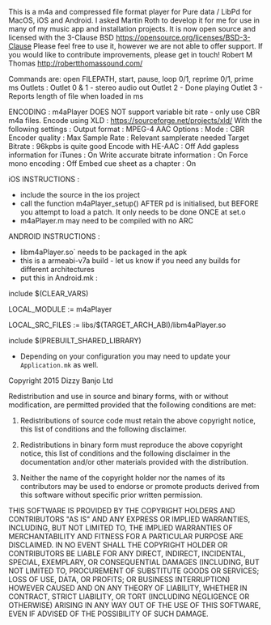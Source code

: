 This is a m4a and compressed file format player for Pure data / LibPd for MacOS, iOS and Android.
I asked Martin Roth to develop it for me for use in many of my music app and installation projects.
It is now open source and licensed with the 3-Clause BSD https://opensource.org/licenses/BSD-3-Clause
Please feel free to use it, however we are not able to offer support.
If you would like to contribute improvements, please get in touch!
Robert M Thomas 
http://robertthomassound.com/

Commands are: open FILEPATH, start, pause, loop 0/1, reprime 0/1, prime ms
Outlets : 
Outlet 0 & 1 - stereo audio out
Outlet 2 - Done playing
Outlet 3 - Reports length of file when loaded in ms

ENCODING :
m4aPlayer DOES NOT support variable bit rate - only use CBR m4a files.
Encode using XLD : https://sourceforge.net/projects/xld/
With the following settings :
Output format : MPEG-4 AAC
Options :
Mode : CBR
Encoder quality : Max
Sample Rate : Relevant samplerate needed
Target Bitrate : 96kpbs is quite good
Encode with HE-AAC : Off
Add gapless information for iTunes : On
Write accurate bitrate information : On
Force mono encoding : Off
Embed cue sheet as a chapter : On


iOS INSTRUCTIONS :

- include the source in the ios project
- call the function m4aPlayer_setup() AFTER pd is initialised, but BEFORE you attempt to load a patch. It only needs to be done ONCE at set.o 
- m4aPlayer.m may need to be compiled with no ARC

ANDROID INSTRUCTIONS :

- libm4aPlayer.so` needs to be packaged in the apk
- this is a armeabi-v7a build - let us know if you need any builds for different architectures
- put this in Android.mk :

include $(CLEAR_VARS)

LOCAL_MODULE := m4aPlayer

LOCAL_SRC_FILES := libs/$(TARGET_ARCH_ABI)/libm4aPlayer.so

include $(PREBUILT_SHARED_LIBRARY)

- Depending on your configuration you may need to update your `Application.mk` as well.




Copyright 2015 Dizzy Banjo Ltd

Redistribution and use in source and binary forms, with or without modification, are permitted provided that the following conditions are met:

1. Redistributions of source code must retain the above copyright notice, this list of conditions and the following disclaimer.

2. Redistributions in binary form must reproduce the above copyright notice, this list of conditions and the following disclaimer in the documentation and/or other materials provided with the distribution.

3. Neither the name of the copyright holder nor the names of its contributors may be used to endorse or promote products derived from this software without specific prior written permission.

THIS SOFTWARE IS PROVIDED BY THE COPYRIGHT HOLDERS AND CONTRIBUTORS "AS IS" AND ANY EXPRESS OR IMPLIED WARRANTIES, INCLUDING, BUT NOT LIMITED TO, THE IMPLIED WARRANTIES OF MERCHANTABILITY AND FITNESS FOR A PARTICULAR PURPOSE ARE DISCLAIMED. IN NO EVENT SHALL THE COPYRIGHT HOLDER OR CONTRIBUTORS BE LIABLE FOR ANY DIRECT, INDIRECT, INCIDENTAL, SPECIAL, EXEMPLARY, OR CONSEQUENTIAL DAMAGES (INCLUDING, BUT NOT LIMITED TO, PROCUREMENT OF SUBSTITUTE GOODS OR SERVICES; LOSS OF USE, DATA, OR PROFITS; OR BUSINESS INTERRUPTION) HOWEVER CAUSED AND ON ANY THEORY OF LIABILITY, WHETHER IN CONTRACT, STRICT LIABILITY, OR TORT (INCLUDING NEGLIGENCE OR OTHERWISE) ARISING IN ANY WAY OUT OF THE USE OF THIS SOFTWARE, EVEN IF ADVISED OF THE POSSIBILITY OF SUCH DAMAGE.